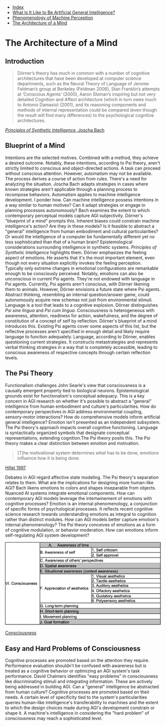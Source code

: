 * [Index](index.md)
* [What Is It Like to Be Artificial General Intelligence?](bat.md)
* [Phenomenology of Machine Perception](phenomenology-perception.md)
* [The Architecture of a Mind](synthetic-intelligence.md)

# The Architecture of a Mind

## Introduction
> Dörner’s theory has much in common with a number of cognitive architectures that have been developed at computer science departments, such as the Neural Theory of Language of Jerome Feldman’s group at Berkeley (Feldman 2006), Stan Franklin’s attempts at ‘Conscious Agents’ (2000), Aaron Sloman’s inspiring but not very detailed Cognition and Affect architecture (which in turn owes much to Antonio Damasio) (2001), and its reasoning components and methods of internal representation could be compared (even though the result will find many differences) to the psychological cognitive architectures.

[*Principles of Synthetic Intelligence*, Joscha Bach](http://cognitive-ai.com/publications/assets/Draft-MicroPsi-JBach-07-03-30.pdf#page=16)

## Blueprint of a Mind
Intentions are the selected motives. Combined with a method, they achieve a desired outcome. Notably, these intentions, according to Psi theory, aren't strictly limited to conscious and object-directed actions. A task can proceed without conscious attention. However, automatism may not be available. The process derives a course of action from rules. There's a need for analyzing the situation. Joscha Bach adapts strategies in cases where known strategies aren't applicable through a planning process to recompose behaviors. Automatism applies to machine intelligence development. I ponder how. Can machine intelligence possess intentions in a way similar to human motives? Can it adapt strategies or engage in planning processes autonomously? Bach examines the extent to which contemporary perceptual models capture AGI subjectivity. Dörner's "blueprint of a mind" prompts this. Inherent biases could constrain machine intelligence's action? Are they in these models? Is it feasible to abstract a "general" intelligence from human embodiment and cultural particularities? Or would the intelligence of a computer be fundamentally different yet no less sophisticated than that of a human brain? Epistemological considerations surrounding intelligence in synthetic systems. *Principles of Synthetic Intelligence* highlights them. Dörner emphasizes the feeling aspect of emotions. He asserts that it's the most important element, even though not every situation explicitly invokes the feeling perception. Typically only extreme changes in emotional configurations are remarkable enough to be consciously perceived. Notably, emotions can also be unconscious in current Psi agents. They're not endowed with language in Psi agents. Currently, Psi agents aren't conscious, with Dörner likening them to animals. However, Dörner envisions a future state where Psi agents. Abstract thinking, resembling an internal question/answer game, could autonomously acquire new schemas not just from environmental stimuli. Language is a tool that leads to a cognitive explosion. Dörner distinguishes *Psi sine lingua* and *Psi cum lingua*. Consciousness is heterogeneous with awareness, attention, readiness for action, wakefulness, and the degree of constitution of a concept of self by reflection. Dörner's blueprint of a mind introduces this. Existing Psi agents cover some aspects of this list, but the reflective processes aren't specified in enough detail and likely require language to function adequately. Language, according to Dörner, enables questioning current strategies. It constructs metastrategies and represents verbal thinking strategies in a way that is completely accessible, leading to conscious awareness of respective concepts through certain reflection levels.

## The Psi Theory
Functionalism challenges John Searle's view that consciousness is a causally emergent property tied to biological neurons. Epistemological grounds exist for functionalism's conceptual adequacy. This is a key concern in AGI research on whether it's possible to abstract a "general" intelligence from human embodiment and culture's particularities. How do contemporary perspectives in AGI address environmental coupling, sensory-motor interactions? How do comprehensive models inform artificial general intelligence? Emotion isn't presented as an independent subsystem. The Psi theory's approach impacts overall cognitive functioning. Language is syntactically organized symbols that designate conceptual representations, extending cognition.The Psi theory posits this. The Psi theory makes a clear distinction between emotion and motivation.

> [T]he motivational system determines *what* has to be done, emotions influence *how* it is being done.

[Hillel 1997](http://cognitive-ai.com/publications/assets/Draft-MicroPsi-JBach-07-03-30.pdf#page=85)

Debates in AGI regard affective state modeling. The Psi theory's separation relates to them. What are the implications for designing more human-like AGI? Bach likens emotions to colors and shapes inseparable from objects. Nuanced AI systems integrate emotional components. How can contemporary AGI models leverage the intertwinement of emotions with cognitive processes? Emotion is an internal phenomenology, a conjunction of specific forms of psychological processes. It reflects recent cognitive science research towards understanding emotions as integral to cognition rather than distinct modules. How can AGI models better capture emotion's internal phenomenology? The Psi theory conceives of emotions as a form of cognitive modulation, or behavior moderation. How can emotions inform self-regulating AGI system development?

![consciousness](consciousness.png)

[Consciousness](http://cognitive-ai.com/publications/assets/Draft-MicroPsi-JBach-07-03-30.pdf#page=237)

## Easy and Hard Problems of Consciousness
Cognitive processes are promoted based on the attention they require. Performance evaluation shouldn't be confused with awareness but is treated as a cognitive behavior or optimizing an AGI system's task performance. David Chalmers identifies "easy problems" in consciousness like discriminating stimuli and integrating information. These are actively being addressed in building AGI. Can a "general" intelligence be abstracted from human culture? Cognitive processes are promoted based on their needs. A certain level of specificity tied to the system's particularities queries human-like intelligence's transferability to machines and the extent to which the design choices made during AGI's development constrain or shape it. A machine's intelligence in considering the "hard problem" of consciousness may reach a sophisticated level.